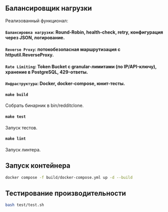 ## Балансировщик нагрузки

Реализованный функционал:

#### `Балансировка нагрузки`: Round-Robin, health-check, retry, конфигурация через JSON, логирование.

#### `Reverse Proxy`: потокобезопасная маршрутизация с httputil.ReverseProxy.

#### `Rate Limiting`: Token Bucket с granular-лимитами (по IP/API-ключу), хранение в PostgreSQL, 429-ответы.

#### `Инфраструктура`: Docker, docker-compose, юнит-тесты.

#### `make build`

Собрать бинарник в bin/redditclone.

#### `make test`

Запуск тестов.

#### `make lint`

Запуск линтера.

## Запуск контейнера

```bash
docker compose -f build/docker-compose.yml up -d --build
```

## Тестирование производительности

```bash
bash test/test.sh
```